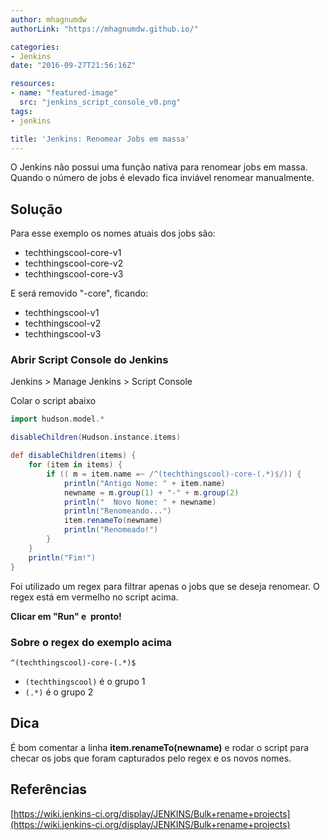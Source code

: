 ```yaml
---
author: mhagnumdw
authorLink: "https://mhagnumdw.github.io/"

categories:
- Jenkins
date: "2016-09-27T21:56:16Z"

resources:
- name: "featured-image"
  src: "jenkins_script_console_v0.png"
tags:
- jenkins

title: 'Jenkins: Renomear Jobs em massa'
---
```


O Jenkins não possui uma função nativa para renomear jobs em massa. Quando o número de jobs é elevado fica inviável renomear manualmente.

<!--more-->

## Solução

Para esse exemplo os nomes atuais dos jobs são:

- techthingscool-core-v1
- techthingscool-core-v2
- techthingscool-core-v3

E será removido "-core", ficando:

- techthingscool-v1
- techthingscool-v2
- techthingscool-v3

### Abrir Script Console do Jenkins

Jenkins > Manage Jenkins > Script Console

Colar o script abaixo

```groovy
import hudson.model.*

disableChildren(Hudson.instance.items)

def disableChildren(items) {
    for (item in items) {
        if (( m = item.name =~ /^(techthingscool)-core-(.*)$/)) {
            println("Antigo Nome: " + item.name)
            newname = m.group(1) + "-" + m.group(2)
            println("  Novo Nome: " + newname)
            println("Renomeando...")
            item.renameTo(newname)
            println("Renomeado!")
        }
    }
    println("Fim!")
}
```

Foi utilizado um regex para filtrar apenas o jobs que se deseja renomear. O regex está em vermelho no script acima.

**Clicar em "Run" e  pronto!**

### Sobre o regex do exemplo acima

```text
^(techthingscool)-core-(.*)$
```

- `(techthingscool)` é o grupo 1
- `(.*)` é o grupo 2

## Dica

É bom comentar a linha **item.renameTo(newname)** e rodar o script para checar os jobs que foram capturados pelo regex e os novos nomes.

## Referências

[https://wiki.jenkins-ci.org/display/JENKINS/Bulk+rename+projects](https://wiki.jenkins-ci.org/display/JENKINS/Bulk+rename+projects)
